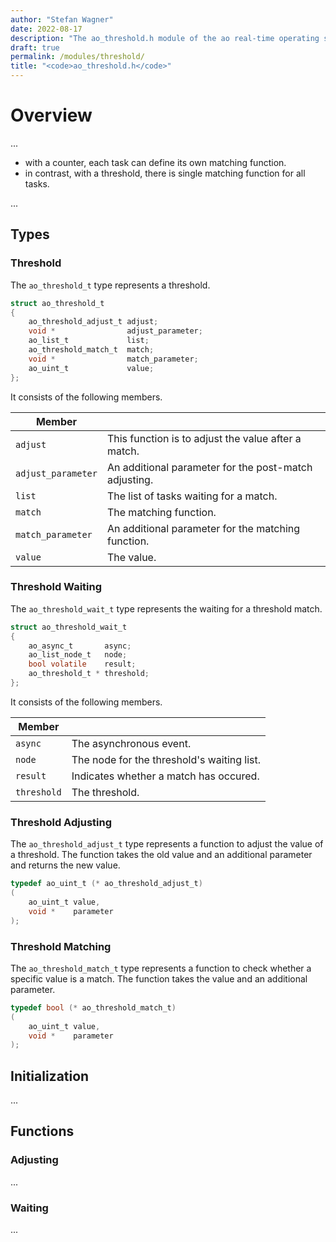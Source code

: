 ```yaml
---
author: "Stefan Wagner"
date: 2022-08-17
description: "The ao_threshold.h module of the ao real-time operating system."
draft: true
permalink: /modules/threshold/
title: "<code>ao_threshold.h</code>"
---
```


# Overview

...

- with a counter, each task can define its own matching function.
- in contrast, with a threshold, there is single matching function for all tasks.

...

## Types

### Threshold

The `ao_threshold_t` type represents a threshold.

```c
struct ao_threshold_t
{
    ao_threshold_adjust_t adjust;
    void *                adjust_parameter;
    ao_list_t             list;
    ao_threshold_match_t  match;
    void *                match_parameter;
    ao_uint_t             value;
};
```

It consists of the following members.

| Member | |
|--------|-|
| `adjust` | This function is to adjust the value after a match. |
| `adjust_parameter` | An additional parameter for the post-match adjusting. |
| `list` | The list of tasks waiting for a match. |
| `match` | The matching function. |
| `match_parameter` | An additional parameter for the matching function. |
| `value` | The value. |


### Threshold Waiting

The `ao_threshold_wait_t` type represents the waiting for a threshold match.

```c
struct ao_threshold_wait_t
{
    ao_async_t       async;
    ao_list_node_t   node;
    bool volatile    result;
    ao_threshold_t * threshold;
};
```

It consists of the following members.

| Member | |
|--------|-|
| `async` | The asynchronous event. |
| `node` | The node for the threshold's waiting list. |
| `result` | Indicates whether a match has occured. |
| `threshold` | The threshold. |

### Threshold Adjusting

The `ao_threshold_adjust_t` type represents a function to adjust the value of a threshold. The function takes the old value and an additional parameter and returns the new value.

```c
typedef ao_uint_t (* ao_threshold_adjust_t)
(
    ao_uint_t value,
    void *    parameter
);
```

### Threshold Matching

The `ao_threshold_match_t` type represents a function to check whether a specific value is a match. The function takes the value and an additional parameter.

```c
typedef bool (* ao_threshold_match_t)
(
    ao_uint_t value,
    void *    parameter
);
```

## Initialization

...

## Functions

### Adjusting

...

### Waiting

...
